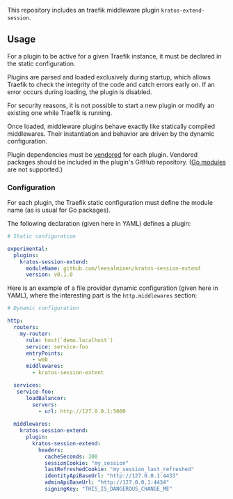 This repository includes an traefik middleware plugin `kratos-extend-session`.

## Usage

For a plugin to be active for a given Traefik instance, it must be declared in the static configuration.

Plugins are parsed and loaded exclusively during startup, which allows Traefik to check the integrity of the code and catch errors early on.
If an error occurs during loading, the plugin is disabled.

For security reasons, it is not possible to start a new plugin or modify an existing one while Traefik is running.

Once loaded, middleware plugins behave exactly like statically compiled middlewares.
Their instantiation and behavior are driven by the dynamic configuration.

Plugin dependencies must be [vendored](https://golang.org/ref/mod#vendoring) for each plugin.
Vendored packages should be included in the plugin's GitHub repository. ([Go modules](https://blog.golang.org/using-go-modules) are not supported.)

### Configuration

For each plugin, the Traefik static configuration must define the module name (as is usual for Go packages).

The following declaration (given here in YAML) defines a plugin:

```yaml
# Static configuration

experimental:
  plugins:
    kratos-session-extend:
      moduleName: github.com/leesalminen/kratos-session-extend
      version: v0.1.0
```

Here is an example of a file provider dynamic configuration (given here in YAML), where the interesting part is the `http.middlewares` section:

```yaml
# Dynamic configuration

http:
  routers:
    my-router:
      rule: host(`demo.localhost`)
      service: service-foo
      entryPoints:
        - web
      middlewares:
        - kratos-session-extent

  services:
   service-foo:
      loadBalancer:
        servers:
          - url: http://127.0.0.1:5000
  
  middlewares:
    kratos-session-extend:
      plugin:
        kratos-session-extend:
          headers:
            cacheSeconds: 300
            sessionCookie: "my_session"
            lastRefreshedCookie: "my_session_last_refreshed"
            identityApiBaseUrl: "http://127.0.0.1:4433"
            adminApiBaseUrl: "http://127.0.0.1:4434"
            signingKey: "THIS_IS_DANGEROUS_CHANGE_ME"
```